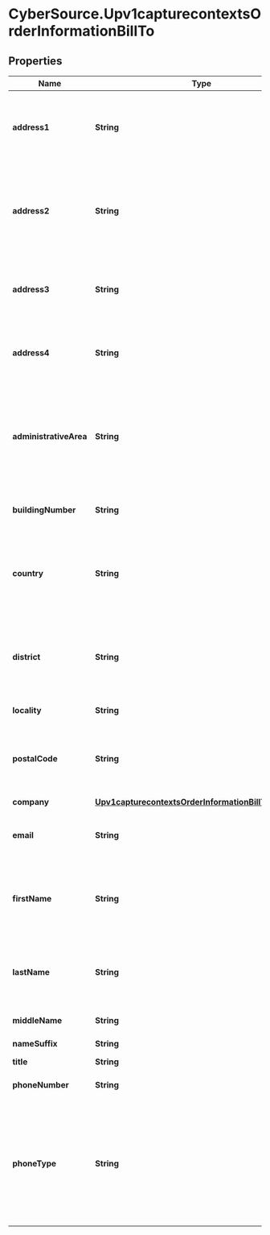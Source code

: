 # CyberSource.Upv1capturecontextsOrderInformationBillTo

## Properties
Name | Type | Description | Notes
------------ | ------------- | ------------- | -------------
**address1** | **String** | Payment card billing street address as it appears on the credit card issuer's records.  | [optional] 
**address2** | **String** | Used for additional address information. For example: _Attention: Accounts Payable_ Optional field.  | [optional] 
**address3** | **String** | Additional address information (third line of the billing address) | [optional] 
**address4** | **String** | Additional address information (fourth line of the billing address)  | [optional] 
**administrativeArea** | **String** | State or province of the billing address. Use the [State, Province, and Territory Codes for the United States and Canada](https://developer.cybersource.com/library/documentation/sbc/quickref/states_and_provinces.pdf).  | [optional] 
**buildingNumber** | **String** | Building number in the street address.  | [optional] 
**country** | **String** | Payment card billing country. Use the two-character [ISO Standard Country Codes](http://apps.cybersource.com/library/documentation/sbc/quickref/countries_alpha_list.pdf).  | [optional] 
**district** | **String** | Customer's neighborhood, community, or region (a barrio in Brazil) within the city or municipality  | [optional] 
**locality** | **String** | Payment card billing city.  | [optional] 
**postalCode** | **String** | Postal code for the billing address. The postal code must consist of 5 to 9 digits.  | [optional] 
**company** | [**Upv1capturecontextsOrderInformationBillToCompany**](Upv1capturecontextsOrderInformationBillToCompany.md) |  | [optional] 
**email** | **String** | Customer's email address, including the full domain name.  | [optional] 
**firstName** | **String** | Customer's first name. This name must be the same as the name on the card | [optional] 
**lastName** | **String** | Customer's last name. This name must be the same as the name on the card.  | [optional] 
**middleName** | **String** | Customer's middle name.  | [optional] 
**nameSuffix** | **String** | Customer's name suffix.  | [optional] 
**title** | **String** | Title.  | [optional] 
**phoneNumber** | **String** | Customer's phone number.  | [optional] 
**phoneType** | **String** | Customer's phone number type.  #### For Payouts: This field may be sent only for FDC Compass.  Possible Values: * day * home * night * work  | [optional] 


